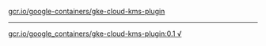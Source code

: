 [gcr.io/google-containers/gke-cloud-kms-plugin](https://hub.docker.com/r/sqeven/gke-cloud-kms-plugin/tags/) 

----
[gcr.io/google_containers/gke-cloud-kms-plugin:0.1 √](https://hub.docker.com/r/sqeven/gke-cloud-kms-plugin/tags/)

